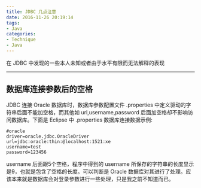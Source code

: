 ```yaml
---
title: JDBC 几点注意
date: 2016-11-26 20:19:14
tags:
- Java
categories:
- Technique
- Java
---
```

在 JDBC 中发现的一些本人未知或者由于水平有限而无法解释的表现
<!--more-->

---

## 数据库连接参数后的空格

JDBC 连接 Oracle 数据库时，数据库参数配置文件 .properties 中定义驱动的字符串后面不能加空格，而其他如 url,username,password 后面加空格却不影响访问数据库。下面是 Eclipse 中 .properties 数据库连接数据示例:

```
#oracle
driver=oracle.jdbc.OracleDriver
url=jdbc:oracle:thin:@localhost:1521:xe    
username=test     
password=123456   
```

username 后面跟5个空格，程序中得到的 username 所保存的字符串的长度显示是9，也就是包含了空格的长度。可以判断是 Oracle 数据库对其进行了处理。应该本来就是数据库会对登录参数进行一些处理，只是我之前不知道而已。
